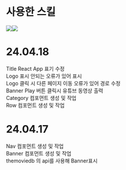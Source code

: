# 사용한 스킬
<img src="https://img.shields.io/badge/CSS-1572B6?style=flat-square&amp;logo=CSS3&amp;logoColor=white&amp;"/><img src="https://img.shields.io/badge/React.js-61DAFB?style=flat-square&amp;logo=React&amp;logoColor=white&amp;"/>

# 24.04.18
Title React App 표기 수정 <br/>
Logo 표시 안되는 오류가 있어 표시 <br/>
Logo 클릭 시 다른 페이지 이동 오류가 있어 경로 수정 <br/>
Banner Play 버튼 클릭시 유튜브 동영상 출력 <br/>
Category 컴포먼트 생성 및 작업 <br/>
Row 컴포먼트 생성 및 작업

# 24.04.17
Nav 컴포먼트 생성 및 작업 <br/>
Banner 컴포먼트 생성 및 작업 <br/>
themoviedb 의 api를 사용해 Banner표시
